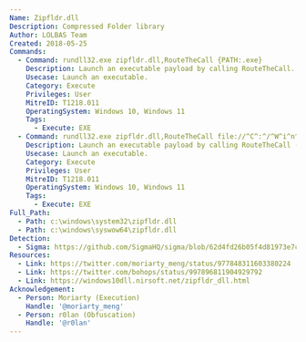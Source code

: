 ```yaml
---
Name: Zipfldr.dll
Description: Compressed Folder library
Author: LOLBAS Team
Created: 2018-05-25
Commands:
  - Command: rundll32.exe zipfldr.dll,RouteTheCall {PATH:.exe}
    Description: Launch an executable payload by calling RouteTheCall.
    Usecase: Launch an executable.
    Category: Execute
    Privileges: User
    MitreID: T1218.011
    OperatingSystem: Windows 10, Windows 11
    Tags:
      - Execute: EXE
  - Command: rundll32.exe zipfldr.dll,RouteTheCall file://^C^:^/^W^i^n^d^o^w^s^/^s^y^s^t^e^m^3^2^/^c^a^l^c^.^e^x^e
    Description: Launch an executable payload by calling RouteTheCall (obfuscated).
    Usecase: Launch an executable.
    Category: Execute
    Privileges: User
    MitreID: T1218.011
    OperatingSystem: Windows 10, Windows 11
    Tags:
      - Execute: EXE
Full_Path:
  - Path: c:\windows\system32\zipfldr.dll
  - Path: c:\windows\syswow64\zipfldr.dll
Detection:
  - Sigma: https://github.com/SigmaHQ/sigma/blob/62d4fd26b05f4d81973e7c8e80d7c1a0c6a29d0e/rules/windows/process_creation/proc_creation_win_rundll32_susp_activity.yml
Resources:
  - Link: https://twitter.com/moriarty_meng/status/977848311603380224
  - Link: https://twitter.com/bohops/status/997896811904929792
  - Link: https://windows10dll.nirsoft.net/zipfldr_dll.html
Acknowledgement:
  - Person: Moriarty (Execution)
    Handle: '@moriarty_meng'
  - Person: r0lan (Obfuscation)
    Handle: '@r0lan'
---
```

